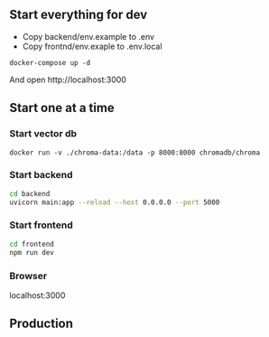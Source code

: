 ## Start everything for dev
- Copy backend/env.example to .env
- Copy frontnd/env.exaple to .env.local

```shell
docker-compose up -d
```
And open http://localhost:3000

## Start one at a time

### Start vector db

```shell
docker run -v ./chroma-data:/data -p 8000:8000 chromadb/chroma
```

### Start backend
```bash
cd backend
uvicorn main:app --reload --host 0.0.0.0 --port 5000
```

### Start frontend

```bash
cd frontend
npm run dev
```

### Browser
localhost:3000


## Production
